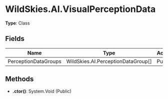 ﻿# WildSkies.AI.VisualPerceptionData

**Type**: Class

## Fields

| Name | Type | Access |
|------|------|--------|
| PerceptionDataGroups | WildSkies.AI.PerceptionDataGroup[] | Public |

## Methods

- **.ctor()**: System.Void (Public)

